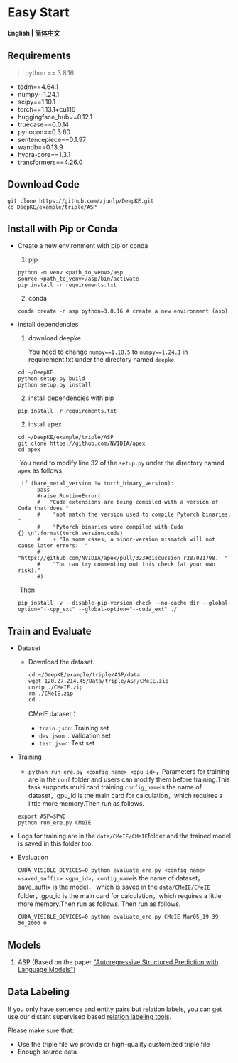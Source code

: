 # Easy Start

**English | [简体中文](https://github.com/zjunlp/DeepKE/tree/dev/example/triple/ASP/README_CN.md)**

## Requirements

> python == 3.8.16

- tqdm==4.64.1
- numpy--1.24.1
- scipy==1.10.1
- torch==1.13.1+cu116
- huggingface_hub==0.12.1
- truecase==0.0.14
- pyhocon==0.3.60
- sentencepiece==0.1.97
- wandb==0.13.9
- hydra-core==1.3.1
- transformers==4.26.0

## Download Code

```
git clone https://github.com/zjunlp/DeepKE.git
cd DeepKE/example/triple/ASP
```

## Install with Pip or Conda

- Create a new environment with pip or conda

  1. pip

  ```
  python -m venv <path_to_venv>/asp  
  source <path_to_venv>/asp/bin/activate
  pip install -r requirements.txt
  ```

  2. conda

  ```
  conda create -n asp python=3.8.16 # create a new environment (asp)
  ```

- install dependencies

  1. download deepke	

     You need to change `numpy==1.18.5` to `numpy==1.24.1` in requirement.txt under the directory named `deepke`.

  ```
  cd ~/DeepKE
  python setup.py build
  python setup.py install
  ```

  2. install dependencies with pip

  ```
  pip install -r requirements.txt
  ```

  2. install apex

  ```
  cd ~/DeepKE/example/triple/ASP
  git clone https://github.com/NVIDIA/apex
  cd apex
  ```

  ​	You need to modify line 32 of the `setup.py` under the directory named `apex` as follows.

  ```
   if (bare_metal_version != torch_binary_version):
      	pass
      	#raise RuntimeError(
      	#   "Cuda extensions are being compiled with a version of Cuda that does "
      	#    "not match the version used to compile Pytorch binaries.  "
      	#    "Pytorch binaries were compiled with Cuda {}.\n".format(torch.version.cuda)
      	#    + "In some cases, a minor-version mismatch will not cause later errors:  "
      	#    "https://github.com/NVIDIA/apex/pull/323#discussion_r287021798.  "
      	#    "You can try commenting out this check (at your own risk)."
      	#)
  ```

  ​	Then

  ```
  pip install -v --disable-pip-version-check --no-cache-dir --global-option="--cpp_ext" --global-option="--cuda_ext" ./
  ```

## Train and Evaluate

- Dataset

  - Download the dataset.

    ```
    cd ~/DeepKE/example/triple/ASP/data
    wget 120.27.214.45/Data/triple/ASP/CMeIE.zip
    unzip ./CMeIE.zip
    rm ./CMeIE.zip
    cd ..
    ```

    CMeIE dataset：

    - `train.json`: Training set
    - `dev.json `: Validation set
    - `test.json`: Test set

- Training

  - `python run_ere.py <config_name> <gpu_id>`，Parameters for training are in the `conf` folder and users can modify them before training.This task supports multi card training.`config_name`is the name of dataset，gpu_id  is the main card for calculation，which requires a little more memory.Then run as follows.

  ```
  export ASP=$PWD
  python run_ere.py CMeIE
  ```

- Logs for training are in the `data/CMeIE/CMeIE`folder and the trained model is saved in this folder too.

- Evaluation

  `CUDA_VISIBLE_DEVICES=0 python evaluate_ere.py <config_name> <saved_suffix> <gpu_id>`，`config_name`is the name of dataset，save_suffix is the model， which is saved in the `data/CMeIE/CMeIE` folder，gpu_id is the main card for calculation，which requires a little more memory.Then run as follows. Then run as follows.

  ```
  CUDA_VISIBLE_DEVICES=0 python evaluate_ere.py CMeIE Mar05_19-39-56_2000 0
  ```

## Models

1. ASP (Based on the paper ["Autoregressive Structured Prediction with Language Models"](https://arxiv.org/abs/2210.14698))

## Data Labeling

If you only have sentence and entity pairs but relation labels, you can get use our distant supervised based [relation labeling tools](https://github.com/zjunlp/DeepKE/blob/main/example/re/prepare-data).

Please make sure that:

- Use the triple file we provide or high-quality customized triple file
- Enough source data

